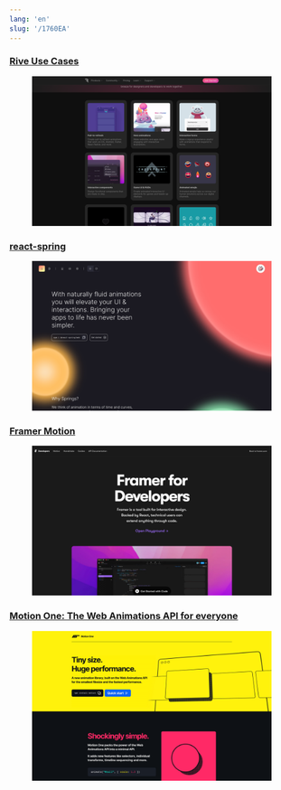 ```yaml
---
lang: 'en'
slug: '/1760EA'
---
```


### [Rive Use Cases](https://rive.app/use-cases)


<figure>

![CBB31A.png](./../.././docs/assets/CBB31A.png)


</figure>

### [react-spring](https://beta.react-spring.dev/)


<figure>

![BE3713.png](./../.././docs/assets/BE3713.png)


</figure>

### [Framer Motion](./../.././docs/pages/Framer%20Motion.md)


<figure>

![E14115.png](./../.././docs/assets/E14115.png)


</figure>

### [Motion One: The Web Animations API for everyone](https://motion.dev/)


<figure>

![C353BE.png](./../.././docs/assets/C353BE.png)


</figure>

<head>
  <html lang="en-US"/>
</head>
